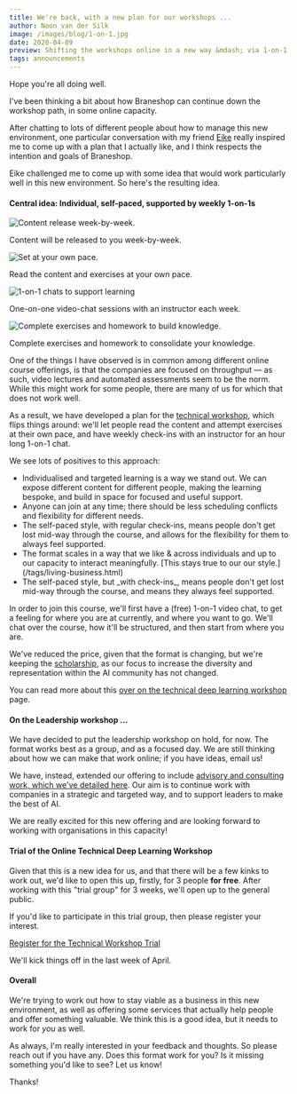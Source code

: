 ```yaml
---
title: We're back, with a new plan for our workshops ...
author: Noon van der Silk
image: /images/blog/1-on-1.jpg
date: 2020-04-09
preview: Shifting the workshops online in a new way &mdash; via 1-on-1 sessions.
tags: announcements
---
```


Hope you're all doing well.

I've been thinking a bit about how Braneshop can continue down the workshop
path, in some online capacity.

After chatting to lots of different people about how to manage this new
environment, one particular conversation with my friend
[Eike](https://www.linkedin.com/in/eike-zeller-1464b767/) really inspired me
to come up with a plan that I actually like, and I think respects the
intention and goals of Braneshop.

Eike challenged me to come up with some idea that would work particularly well
in this new environment. So here's the resulting idea.

<!--more-->

#### Central idea: Individual, self-paced, supported by weekly 1-on-1s

<div class="features">
  <div class="feature">
  <img src="/images/week-by-week.png" alt="Content release week-by-week." />
  <p>Content will be released to you week-by-week.</p>
  </div>
  <div class="feature">
  <img src="/images/your-pace.png" alt="Set at your own pace." />
  <p>Read the content and exercises at your own pace.
  </p>
  </div>
  <div class="feature">
  <img src="/images/1-on-1.png" alt="1-on-1 chats to support learning"/>
  <p>One-on-one video-chat sessions with an instructor each week.
  </p>
  </div>
  <div class="feature">
  <img src="/images/exercises.png" alt="Complete exercises and homework to build knowledge."/>
  <p>Complete exercises and homework to consolidate your knowledge.
  </p>
  </div>
</div>

One of the things I have observed is in common among different online course
offerings, is that the companies are focused on throughput &mdash; as such, video
lectures and automated assessments seem to be the norm. While this might work
for some people, there are many of us for which that does not work well. 

As a result, we have developed a plan for the [technical
workshop](/technical-deep-learning-workshop.html), which flips things around:
we'll let people read the content and attempt exercises at their own pace, and
have weekly check-ins with an instructor for an hour long 1-on-1 chat. 

We see lots of positives to this approach:

<ul class="normal">
<li>Individualised and targeted learning is a way we stand out. We can expose
different content for different people, making the learning bespoke, and build
in space for focused and useful support.</li>
<li>Anyone can join at any time; there should be less scheduling conflicts and
flexibility for different needs.</li>
<li>The self-paced style, with regular check-ins, means people don't get lost
mid-way through the course, and allows for the flexibility for them to always
feel supported.</li>
<li>The format scales in a way that we like &amp; across individuals and up to
our capacity to interact meaningfully. [This stays true to our our style.](/tags/living-business.html)</li>
<li>The self-paced style, but _with check-ins_, means people don't get lost
mid-way through the course, and means they always feel supported.</li>
</ul>

In order to join this course, we'll first have a (free) 1-on-1 video chat, to
get a feeling for where you are at currently, and where you want to go. We'll
chat over the course, how it'll be structured, and then start from where you
are.

We've reduced the price, given that the format is changing, but we're keeping
the [scholarship](/technical-deep-learning-workshop.html#scholarship), as our
focus to increase the diversity and representation
within the AI community has not changed.

You can read more about this [over on the technical deep learning
workshop](/technical-deep-learning-workshop.html) page.



#### On the Leadership workshop ...

We have decided to put the leadership workshop on hold, for now.
The format works best as a group, and as a focused day. We are still thinking
about how we can make that work online; if you have ideas, email us!

We have, instead, extended our offering to include [advisory and consulting
work, which we've detailed here](/advisory-and-consulting.html).
Our aim is to continue work with companies in a strategic and targeted way,
and to support leaders to make the best of AI.

We are really excited for this new offering and are looking forward to
working with organisations in this capacity!


#### Trial of the Online Technical Deep Learning Workshop

Given that this is a new idea for us, and that there will be a few kinks to
work out, we'd like to open this up, firstly, for 3 people **for free**. After
working with this "trial group" for 3 weeks, we'll open up to the general
public.

If you'd like to participate in this trial group, then please register your
interest.

<div class="btn-b">
<a class="btn" title="Register for the Braneshop Technical Workshop Trial"
href="https://noon006807.typeform.com/to/J2BFQY">Register for the Technical Workshop Trial</a>
</div>

We'll kick things off in the last week of April.


#### Overall

We're trying to work out how to stay viable as a business in this new
environment, as well as offering some services that actually help people and
offer something valuable. We think this is a good idea, but it needs to work
for _you_ as well.

As always, I'm really interested in your feedback and thoughts. So please
reach out if you have any. Does this format work for you? Is it missing
something you'd like to see?  Let us know!

Thanks!

